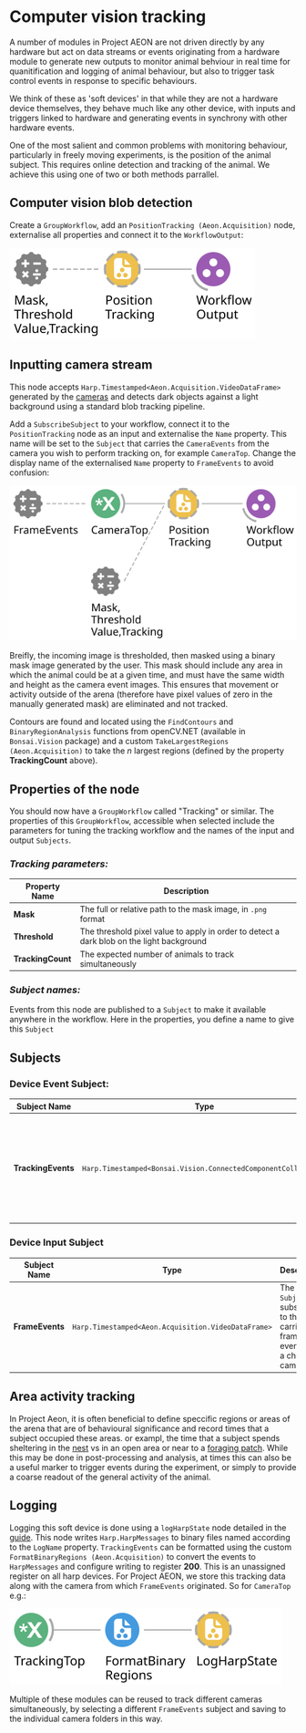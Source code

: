 # Computer vision tracking

A number of modules in Project AEON are not driven directly by any hardware but act on data streams or events originating from a hardware module to generate new outputs to monitor animal behviour in real time for quanitification and logging of animal behaviour, but also to trigger task control events in response to specific behaviours.

We think of these as 'soft devices' in that while they are not a hardware device themselves, they behave much like any other device, with inputs and triggers linked to hardware and generating events in synchrony with other hardware events.

One of the most salient and common problems with monitoring behaviour, particularly in freely moving experiments, is the position of the animal subject. This requires online detection and tracking of the animal. We achieve this using one of two or both methods parrallel.

## Computer vision blob detection

Create a `GroupWorkflow`, add an `PositionTracking (Aeon.Acquisition)` node, externalise all properties and connect it to the `WorkflowOutput`:

![Tracking1](./Workflows/Tracking1.svg)

## Inputting camera stream

This node accepts `Harp.Timestamped<Aeon.Acquisition.VideoDataFrame>` generated by the [cameras](../../HardwareDevices/Camera/camera.md) and detects dark objects against a light background using a standard blob tracking pipeline. 

Add a `SubscribeSubject` to your workflow, connect it to the `PositionTracking` node as an input and externalise the `Name` property. This name will be set to the `Subject` that carries the `CameraEvents` from the camera you wish to perform tracking on, for example `CameraTop`. Change the display name of the externalised `Name` property to `FrameEvents` to avoid confusion:

![Tracking1](./Workflows/Tracking2.svg)

Breifly, the incoming image is thresholded, then masked using a binary mask image generated by the user. This mask should include any area in which the animal could be at a given time, and must have the same width and height as the camera event images. This ensures that movement or activity outside of the arena (therefore have pixel values of zero in the manually generated mask) are eliminated and not tracked.

Contours are found and located using the `FindContours` and `BinaryRegionAnalysis` functions from openCV.NET (available in `Bonsai.Vision` package) and a custom `TakeLargestRegions (Aeon.Acquisition)` to take the *n* largest regions (defined by the property **TrackingCount** above). 

## **Properties of the node**

You should now have a `GroupWorkflow` called "Tracking" or similar. The properties of this `GroupWorkflow`, accessible when selected include the parameters for tuning the tracking workflow and the names of the input and output `Subjects`.

### ***Tracking parameters:***

| **Property Name**  | **Description**                                                                           |
|--------------------|-------------------------------------------------------------------------------------------|
| **Mask**           | The full or relative path to the mask image, in `.png` format    |
| **Threshold** | The threshold pixel value to apply in order to detect a dark blob on the light background |
| **TrackingCount** | The expected number of animals to track simultaneously |

### ***Subject names:***
Events from this node are published to a `Subject` to make it available anywhere in the workflow. Here in the properties, you define a name to give this `Subject` 

## **Subjects** 

### **Device Event Subject**:
| **Subject Name**  | **Type** | **Description**                                  |
|-------------------|----------|--------------------------------------------------|
| **TrackingEvents** | `Harp.Timestamped<Bonsai.Vision.ConnectedComponentCollection>` |The `Subject` to which tracking data will be published. This stream is also output directly by the node | 

### **Device Input Subject**

| **Subject Name**  | **Type** | **Description**                                  |
|-------------------|----------|--------------------------------------------------|
| **FrameEvents**   | `Harp.Timestamped<Aeon.Acquisition.VideoDataFrame>` | The `Subject` to subscribe to that carries frame events from a chosen camera | 

## Area activity tracking

In Project Aeon, it is often beneficial to define speccific regions or areas of the arena that are of behavioural significance and record times that a subject occupied these areas. or exampl, the time that a subject spends sheltering in the [nest](../../HardwareDevices/Nest/nest.md) vs in an open area or near to a [foraging patch](../../HardwareDevices/ForagingPatch/foragingPatch.md). While this may be done in post-processing and analysis, at times this can also be a useful marker to trigger events during the experiment, or simply to provide a coarse readout of the general activity of the animal.  


## Logging

Logging this soft device is done using a `logHarpState` node detailed in the [guide](../../Logging/LogHarpState.md). This node writes `Harp.HarpMessages` to binary files named according to the `LogName` property. `TrackingEvents` can be formatted using the custom `FormatBinaryRegions (Aeon.Acquisition)` to convert the events to `HarpMessages` and configure writing to register **200**. This is an unassigned register on all harp devices. For Project AEON, we store this tracking data along with the camera from which `FrameEvents` originated. So for `CameraTop` e.g.:

![logTracking](./Workflows/logTracking.svg)

Multiple of these modules can be reused to track different cameras simultaneously, by selecting a different `FrameEvents` subject and saving to the individual camera folders in this way.